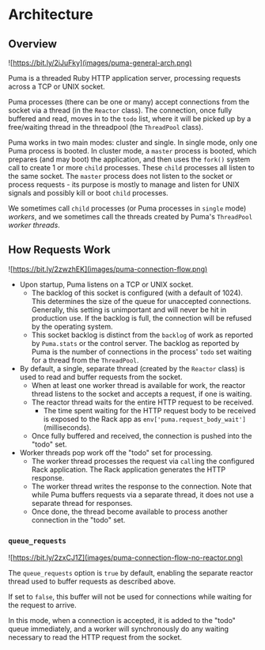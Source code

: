 # Architecture

## Overview

![https://bit.ly/2iJuFky](images/puma-general-arch.png)

Puma is a threaded Ruby HTTP application server, processing requests across a TCP or UNIX socket.

Puma processes (there can be one or many) accept connections from the socket via a thread (in the `Reactor` class). The connection, once fully buffered and read, moves in to the `todo` list, where it will be picked up by a free/waiting thread in the threadpool (the `ThreadPool` class).

Puma works in two main modes: cluster and single. In single mode, only one Puma process is booted. In cluster mode, a `master` process is booted, which prepares (and may boot) the application, and then uses the `fork()` system call to create 1 or more `child` processes. These `child` processes all listen to the same socket. The `master` process does not listen to the socket or process requests - its purpose is mostly to manage and listen for UNIX signals and possibly kill or boot `child` processes.

We sometimes call `child` processes (or Puma processes in `single` mode) _workers_, and we sometimes call the threads created by Puma's `ThreadPool` _worker threads_.

## How Requests Work

![https://bit.ly/2zwzhEK](images/puma-connection-flow.png)

* Upon startup, Puma listens on a TCP or UNIX socket.
  * The backlog of this socket is configured (with a default of 1024). This determines the size of the queue for unaccepted connections. Generally, this setting is unimportant and will never be hit in production use. If the backlog is full, the connection will be refused by the operating system.
  * This socket backlog is distinct from the `backlog` of work as reported by `Puma.stats` or the control server. The backlog as reported by Puma is the number of connections in the process' `todo` set waiting for a thread from the `ThreadPool`.
* By default, a single, separate thread (created by the `Reactor` class) is used to read and buffer requests from the socket.
  * When at least one worker thread is available for work, the reactor thread listens to the socket and accepts a request, if one is waiting.
  * The reactor thread waits for the entire HTTP request to be received.
    * The time spent waiting for the HTTP request body to be received is exposed to the Rack app as `env['puma.request_body_wait']` (milliseconds).
  * Once fully buffered and received, the connection is pushed into the "todo" set.
* Worker threads pop work off the "todo" set for processing.
  * The worker thread processes the request via `call`ing the configured Rack application. The Rack application generates the HTTP response.
  * The worker thread writes the response to the connection. Note that while Puma buffers requests via a separate thread, it does not use a separate thread for responses.
  * Once done, the thread become available to process another connection in the "todo" set.

### `queue_requests`

![https://bit.ly/2zxCJ1Z](images/puma-connection-flow-no-reactor.png)

The `queue_requests` option is `true` by default, enabling the separate reactor thread used to buffer requests as described above.

If set to `false`, this buffer will not be used for connections while waiting for the request to arrive.

In this mode, when a connection is accepted, it is added to the "todo" queue immediately, and a worker will synchronously do any waiting necessary to read the HTTP request from the socket.
